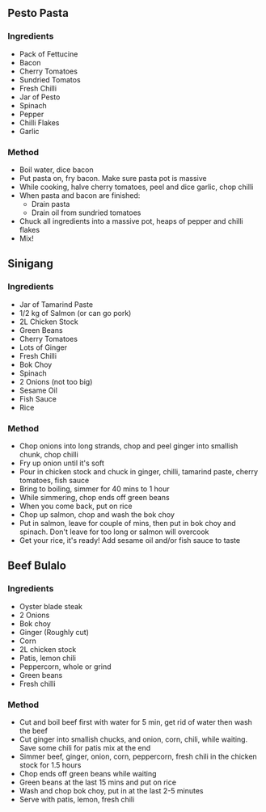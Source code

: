 ## Pesto Pasta

### Ingredients

* Pack of Fettucine
* Bacon
* Cherry Tomatoes
* Sundried Tomatos
* Fresh Chilli
* Jar of Pesto
* Spinach
* Pepper
* Chilli Flakes
* Garlic

### Method

* Boil water, dice bacon
* Put pasta on, fry bacon. Make sure pasta pot is massive
* While cooking, halve cherry tomatoes, peel and dice garlic, chop chilli
* When pasta and bacon are finished:
  * Drain pasta
  * Drain oil from sundried tomatoes
* Chuck all ingredients into a massive pot, heaps of pepper and chilli flakes
* Mix!


## Sinigang

### Ingredients

* Jar of Tamarind Paste
* 1/2 kg of Salmon (or can go pork)
* 2L Chicken Stock
* Green Beans
* Cherry Tomatoes
* Lots of Ginger
* Fresh Chilli
* Bok Choy
* Spinach
* 2 Onions (not too big)
* Sesame Oil
* Fish Sauce
* Rice

### Method

* Chop onions into long strands, chop and peel ginger into smallish chunk, chop chilli
* Fry up onion until it's soft
* Pour in chicken stock and chuck in ginger, chilli, tamarind paste, cherry tomatoes, fish sauce
* Bring to boiling, simmer for 40 mins to 1 hour
* While simmering, chop ends off green beans
* When you come back, put on rice
* Chop up salmon, chop and wash the bok choy
* Put in salmon, leave for couple of mins, then put in bok choy and spinach. Don't leave for too long or salmon will overcook
* Get your rice, it's ready! Add sesame oil and/or fish sauce to taste


## Beef Bulalo

### Ingredients

* Oyster blade steak
* 2 Onions
* Bok choy
* Ginger (Roughly cut)
* Corn
* 2L chicken stock
* Patis, lemon chili
* Peppercorn, whole or grind
* Green beans
* Fresh chilli

### Method

* Cut and boil beef first with water for 5 min, get rid of water then wash the beef
* Cut ginger into smallish chucks, and onion, corn, chili, while waiting. Save some chili for patis mix at the end
* Simmer beef, ginger, onion, corn, peppercorn, fresh chili in the chicken stock for 1.5 hours
* Chop ends off green beans while waiting
* Green beans at the last 15 mins and put on rice 
* Wash and chop bok choy, put in at the last 2-5 minutes
* Serve with patis, lemon, fresh chili 



